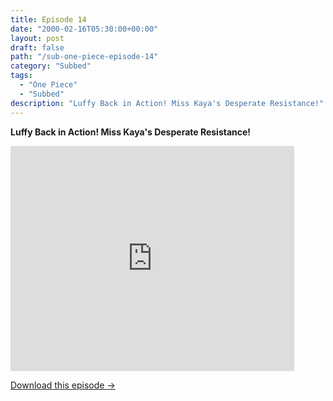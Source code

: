 ```yaml
---
title: Episode 14
date: "2000-02-16T05:30:00+00:00"
layout: post
draft: false
path: "/sub-one-piece-episode-14"
category: "Subbed"
tags:
  - "One Piece"
  - "Subbed"
description: "Luffy Back in Action! Miss Kaya's Desperate Resistance!"
---
```


**Luffy Back in Action! Miss Kaya's Desperate Resistance!**

<iframe width="640" height="360" src="https://www.fembed.com/v/dwvr-zz3pvg" frameborder="0" marginwidth=0 marginheight=0 scrolling=no allowfullscreen style="max-width:90%;"></iframe>

<a href="http://ouo.io/qs/eCodkFEQ?s=https://www.fembed.com/f/dwvr-zz3pvg" class="styled_a">Download this episode →</a>

